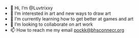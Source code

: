 - 👋 Hi, I’m @Luvtrixxy
- 👀 I’m interested in art and new ways to draw art
- 🌱 I’m currently learning how to get better at games and art
- 💞️ I’m looking to collaborate on art work
- 📫 How to reach me my email pockk@bhsconnecr.org

<!---
Luvtrixxy/Luvtrixxy is a ✨ special ✨ repository because its `README.md` (this file) appears on your GitHub profile.
You can click the Preview link to take a look at your changes.
--->
